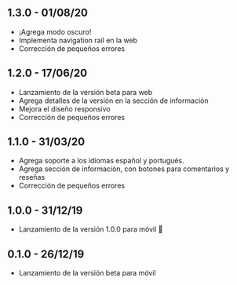 ## 1.3.0 - 01/08/20

- ¡Agrega modo oscuro!
- Implementa navigation rail en la web
- Corrección de pequeños errores

## 1.2.0 - 17/06/20

- Lanzamiento de la versión beta para web
- Agrega detalles de la versión en la sección de información
- Mejora el diseño responsivo
- Corrección de pequeños errores

## 1.1.0 - 31/03/20

- Agrega soporte a los idiomas español y portugués.
- Agrega sección de información, con botones para comentarios y reseñas
- Corrección de pequeños errores

## 1.0.0 - 31/12/19

- Lanzamiento de la versión 1.0.0 para móvil 🚀

## 0.1.0 - 26/12/19

- Lanzamiento de la versión beta para móvil
